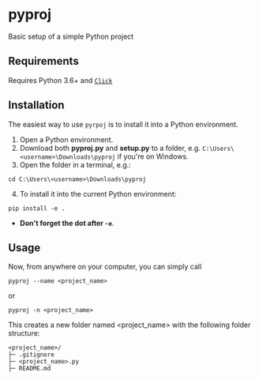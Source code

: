 # pyproj
Basic setup of a simple Python project

## Requirements
Requires Python 3.6+ and [`Click`](https://click.palletsprojects.com/en/7.x/)

## Installation
The easiest way to use `pyrpoj` is to install it into a Python environment. 
1. Open a Python environment.
2. Download both **pyproj.py** and **setup.py** to a folder, e.g. `C:\Users\<username>\Downloads\pyproj` if you're on Windows.
3. Open the folder in a terminal, e.g.:
```
cd C:\Users\<username>\Downloads\pyproj
```
4. To install it into the current Python environment:
```
pip install -e .
```
  * **Don't forget the dot after `-e`**. 

## Usage
Now, from anywhere on your computer, you can simply call 
```
pyproj --name <project_name>
```
or
```
pyproj -n <project_name>
```

This creates a new folder named <project_name> with the following folder structure:
```
<project_name>/
├─ .gitignore
├─ <project_name>.py
├─ README.md
```
